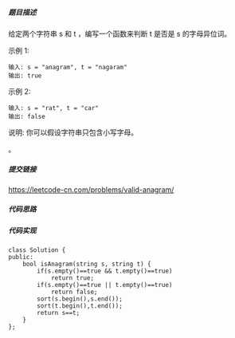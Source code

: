 ##### 题目描述
给定两个字符串 s 和 t ，编写一个函数来判断 t 是否是 s 的字母异位词。

示例 1:
```
输入: s = "anagram", t = "nagaram"
输出: true
```
示例 2:
```
输入: s = "rat", t = "car"
输出: false
```
说明:
你可以假设字符串只包含小写字母。

。


##### 提交链接

https://leetcode-cn.com/problems/valid-anagram/


##### 代码思路




##### 代码实现

```
class Solution {
public:
    bool isAnagram(string s, string t) {
        if(s.empty()==true && t.empty()==true)
            return true;
        if(s.empty()==true || t.empty()==true)
            return false;
        sort(s.begin(),s.end());
        sort(t.begin(),t.end());
        return s==t;
    }
};


```
